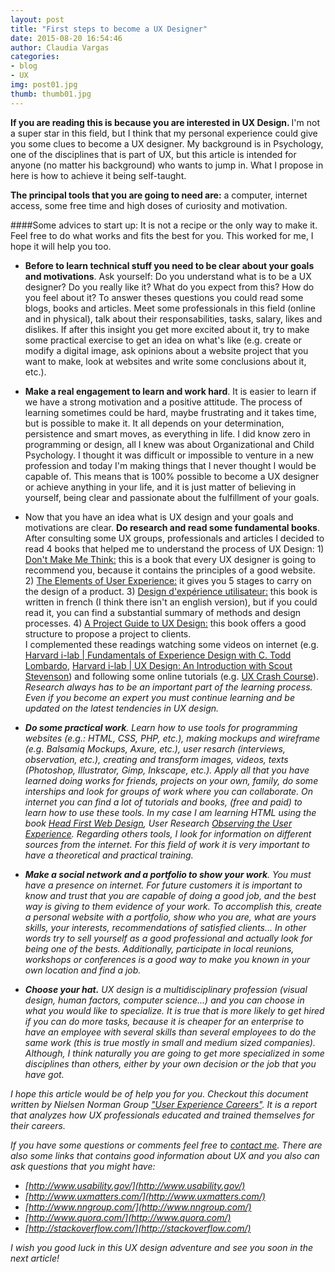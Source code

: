```yaml
---
layout: post
title: "First steps to become a UX Designer"
date: 2015-08-20 16:54:46
author: Claudia Vargas
categories: 
- blog 
- UX
img: post01.jpg
thumb: thumb01.jpg
---
```


<b> If you are reading this is because you are interested in UX Design. </b> I'm not a super star in this field, but I think that my personal experience could give you some clues to become a UX designer. My background is in Psychology, one of the disciplines that is part of UX, but this article is intended for anyone (no matter his background) who wants to jump in. What I propose in here is how to achieve it being self-taught. <!--more-->
	
<b>The principal tools that you are going to need are:</b> a computer, internet access, some free time and high doses of curiosity and motivation.

####Some advices to start up: 
It is not a recipe or the only way to make it. Feel free to do what works and fits the best for you. This worked for me, I hope it will help you too.

* <b>Before to learn technical stuff you need to be clear about your goals and motivations</b>. Ask yourself: Do you understand what is to be a UX designer? Do you really like it? What do you expect from this? How do you feel about it? To answer theses questions you could read some blogs, books and articles. Meet some professionals in this field (online and in physical), talk about their responsabilities, tasks, salary, likes and dislikes. If after this insight you get more excited about it, try to make some practical exercise to get an idea on what's like (e.g. create or modify a digital image, ask opinions about a website project that you want to make, look at websites and write some conclusions about it, etc.). 
  
 * <b>Make a real engagement to learn and work hard</b>.  It is easier to learn if we have a strong motivation and a positive attitude. The process of learning sometimes could be hard, maybe frustrating and it takes time, but is possible to make it. It all depends on your determination, persistence and smart moves, as everything in life. I did know zero in programming or design, all I knew was about Organizational and Child Psychology. I thought it was difficult or impossible to venture in a new profession and today I'm making things that I never thought I would be capable of. This means that is 100% possible to become a UX designer or achieve anything in your life, and it is just matter of believing in yourself, being clear and passionate about the fulfillment of your goals.
 
 * Now that you have an idea what is UX design and your goals and motivations are clear. **Do research and read some fundamental books**. After consulting some UX groups, professionals and articles I decided to read 4 books that helped me to understand the process of UX Design: 1) <a href="http://www.amazon.com/Dont-Make-Me-Think-Usability/dp/0321344758">Don't Make Me Think:</a> this is a book that every UX designer is going to recommend you, because it contains the principles of a good website.  2) <a href="http://www.amazon.com/Elements-User-Experience-User-Centered-Design/dp/0321683684/ref=sr_1_1?ie=UTF8&qid=1440073584&sr=8-1&keywords=ux+jesse+james">The Elements of User Experience:</a> it gives you 5 stages to carry on the design of a product. 3)  <a href="http://www.amazon.fr/Design-dexp%C3%A9rience-utilisateur-Principes-m%C3%A9thodes/dp/2212141769/ref=sr_1_1?ie=UTF8&qid=1440073859&sr=8-1&keywords=Design+d%27exp%C3%A9rience+utilisateur%3A+Principes+et+m%C3%A9thodes+UX
">Design d'expérience utilisateur:</a> this book is written in french (I think there isn't an english version), but if you could read it, you can find a substantial summary of methods and design processes.  4) <a href="http://www.amazon.com/Project-Guide-Design-experience-designers/dp/0321815386/ref=sr_1_1?ie=UTF8&qid=1433811751&sr=8-1&keywords=project+guide+to+UX
">A Project Guide to UX Design:</a> this book offers a good structure to propose a project to clients. <br> I complemented these readings watching some videos on internet (e.g. <a href="https://www.youtube.com/watch?v=1y5uPRfXdKY">Harvard i-lab | Fundamentals of Experience Design with C. Todd Lombardo</a>, <a href="https://www.youtube.com/watch?v=WkUwbPdyMIY">Harvard i-lab | UX Design: An Introduction with Scout Stevenson</a>) and following some online tutorials (e.g. <a href="http://thehipperelement.com/post/75476711614/ux-crash-course-31-fundamentals">UX Crash Course</a>). <i>Research always has to be an important part of the learning process. Even if you become an expert you must continue learning and be updated on the latest tendencies in UX design.<i>

* <b>Do some practical work</b>. Learn how to use tools for programming websites (e.g.: HTML, CSS, PHP, etc.), making mockups  and wireframe (e.g. Balsamiq Mockups, Axure, etc.), user resarch (interviews, observation, etc.), creating and transform images, videos, texts (Photoshop, Illustrator, Gimp, Inkscape, etc.). Apply all that you have learned doing works for friends, projects on your own, family, do some interships and look for groups of work where you can collaborate. On internet you can find a lot of tutorials and books, (free and paid) to learn how to use these tools. In my case I am learning HTML using the book <a href="http://www.headfirstlabs.com/books/hfwd/">Head First Web Design</a>, User Research <a href="http://www.amazon.com/Observing-User-Experience-Second-Edition/dp/0123848695">Observing the User Experience</a>. Regarding others tools, I look for information on different sources from the internet. <i>For this field of work it is very important to have a theoretical and practical training</i>.

* <b> Make a social network and a portfolio to show your work</b>. You must have a presence on internet. For future customers it is important to know and trust that you are capable of doing a good job, and the best way is giving to them evidence of your work. To accomplish this, create a personal website with a portfolio, show who you are, what are yours skills, your interests, recommendations of satisfied clients... In other words try to sell yourself as a good professional and actually look for being one of the bests. Additionally, participate in local reunions, workshops or conferences is a good way to make you known in your own location and find a job.

* <b> Choose your hat.</b> UX design is a multidisciplinary profession (visual design, human factors, computer science...) and you can choose in what you would like to specialize. It is true that is more likely to get hired if you can do more tasks, because it is cheaper for an enterprise to have an employee with several skills than several employees to do the same work (this is true mostly in small and medium sized companies). Although, I think naturally you are going to get more specialized in some disciplines than others, either by your own decision or the job that you have got.

I hope this article would be of help you for you. Checkout this document written by Nielsen Norman Group <a href="http://www.nngroup.com/reports/user-experience-careers/">"User Experience Careers"</a>. It is a report that analyzes how UX professionals educated and trained themselves for their careers.
 
If you have some questions or comments feel free to [contact me](http://ccvk.me/contact). There are also some links that contains good information about UX and you also can ask questions that you might have:
 
* [http://www.usability.gov/](http://www.usability.gov/)
* [http://www.uxmatters.com/](http://www.uxmatters.com/)
* [http://www.nngroup.com/](http://www.nngroup.com/)
* [http://www.quora.com/](http://www.quora.com/)
* [http://stackoverflow.com/](http://stackoverflow.com/)

I wish you good luck in this UX design adventure and see you soon in the next article!
	
	  